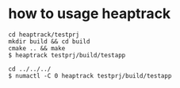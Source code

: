 # how to usage heaptrack

```
cd heaptrack/testprj
mkdir build && cd build
cmake .. && make
$ heaptrack testprj/build/testapp

cd ../../../
$ numactl -C 0 heaptrack testprj/build/testapp
```
